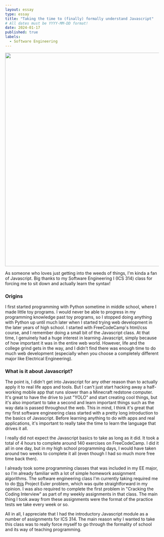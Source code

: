 ```yaml
---
layout: essay
type: essay
title: "Taking the time to (finally) formally understand Javascript"
# All dates must be YYYY-MM-DD format!
date: 2024-01-17
published: true
labels:
  - Software Engineering
---
```

<p align="center">
    <img width="700px" src="https://www.freecodecamp.org/news/content/images/2021/04/photo-1550063873-ab792950096b.jpeg">
</p>

As someone who loves just getting into the weeds of things, I'm kinda a fan of Javascript. Big thanks to my Software Engineering I (ICS 314) class for forcing me to sit down and actually learn the syntax!

### Origins
I first started programming with Python sometime in middle school, where I made little toy programs. I would never be able to progress in my programming knowledge past toy programs, so I stopped doing anything with Python up until much later when I started trying web development in the later years of high school. I started with FreeCodeCamp's html/css course, and I remember doing a small bit of the Javascript class. At that time, I genuinely had a huge interest in learning Javascript, simply because of how important it was in the entire web world. However, life and the college grind gets in the way, and I didn't find there was enough time to do much web development (especially when you choose a completely different major like Electrical Engineering).

### What is it about Javascript?
The point is, I didn't get into Javascript for any other reason than to actually apply it to real life apps and tools. But I can't just start hacking away a half-working mobile app that runs slower than a Minecraft redstone computer. It's great to have the drive to just "YOLO" and start creating cool things, but it's also important to take a second and learn important things such as the way data is passed throughout the web. This in mind, I think it's great that my first software engineering class started with a pretty long introduction to the basics of Javascript. Before learning anything to do with apps and real applications, it's important to really take the time to learn the language that drives it all.

I really did not expect the Javascript basics to take as long as it did. It took a total of 4 hours to complete around 140 exercises on FreeCodeCamp. I did it all in one day, but in my high school programming days, I would have taken around two weeks to complete it all (even though I had so much more free time back then).

I already took some programming classes that was included in my EE major, so I'm already familiar with a lot of simple homework assignment algorithms. The software engineering class I'm currently taking required me to do [this](https://projecteuler.net/problem=1) Project Euler problem, which was quite straightforward in my opinion. I was also required to complete the first problem in "Cracking the Coding Interview" as part of my weekly assignments in that class. The main thing I took away from these assignments were the format of the practice tests we take every week or so.

All in all, I appreciate that I had the introductory Javascript module as a number of assignments for ICS 314. The main reason why I wanted to take this class was to really force myself to go through the formality of school and its way of teaching programming.